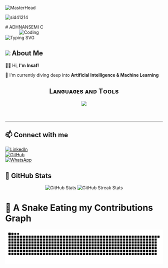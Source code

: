 ![MasterHead](https://user-images.githubusercontent.com/74038190/225813708-98b745f2-7d22-48cf-9150-083f1b00d6c9.gif)
<p align="left"> <img src="https://komarev.com/ghpvc/?username=sid41214&label=Profile%20views&color=0e75b6&style=flat" alt="sid41214" /> </p># ADHNANSEMI C
<img align="right" alt="Coding" width="460" src="https://media.giphy.com/media/qgQUggAC3Pfv687qPC/giphy.gif">

![Typing SVG](https://readme-typing-svg.herokuapp.com?font=ROBOT&size=25&color=39FF14&background=000000&center=true&vCenter=true&width=490&lines=%3E+Welcome+to+my+GitHub+profile...!)
## <img src="https://c.tenor.com/NCRHhqkXrJYAAAAi/programmers-go-internet.gif" width="25">  <b>About Me</b> 

👨‍💻 Hi, **I'm Insaf!**

🌱 I'm currently diving deep into **Artificial Intelligence & Machine Learning**  

<h2 align="center">Lᴀɴɢᴜᴀɢᴇs ᴀɴᴅ Tᴏᴏʟs</h2> 
<p align="center">
<img width="500px" src="https://skillicons.dev/icons?i=py,html,react,git,github,linkedin,vscode,windows,linux&perline=10" />
</p>
<br />

---

## 📫 Connect with me  
[![LinkedIn](https://img.shields.io/badge/LinkedIn-0A66C2?style=for-the-badge&logo=linkedin&logoColor=white)](https://www.linkedin.com/in/mohammed-insaf-vp-2408b632a/)  
[![GitHub](https://img.shields.io/badge/GitHub-181717?style=for-the-badge&logo=github&logoColor=white)](https://github.com/insafinsu/insafinsu)  
[![WhatsApp](https://img.shields.io/badge/WhatsApp-25D366?style=for-the-badge&logo=whatsapp&logoColor=white)](https://wa.me/7592066503)



 ## 🌟 GitHub Stats  
<p align="center">
  <img src="https://github-readme-stats.vercel.app/api?username=adhnan-alt&show_icons=true&theme=radical" alt="GitHub Stats" />
  <img src="https://github-readme-streak-stats.herokuapp.com/?user=adhnan-alt&theme=radical" alt="GitHub Streak Stats" />
</p>

# 🐍 A Snake Eating my Contributions Graph
	
<p align = "center">
	<img src = "https://github.com/7oSkaaa/7oSkaaa/blob/output/github-contribution-grid-snake.svg?" alt = "Snake Game"/>
</p>
<!-- --- -->
